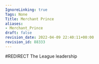 ```yaml
---
IgnoreLinking: true
Tags: None
Title: Merchant Prince
aliases:
- Merchant_Prince
draft: false
revision_date: 2022-04-09 22:40:11+00:00
revision_id: 88333
---
```


#REDIRECT The League leadership